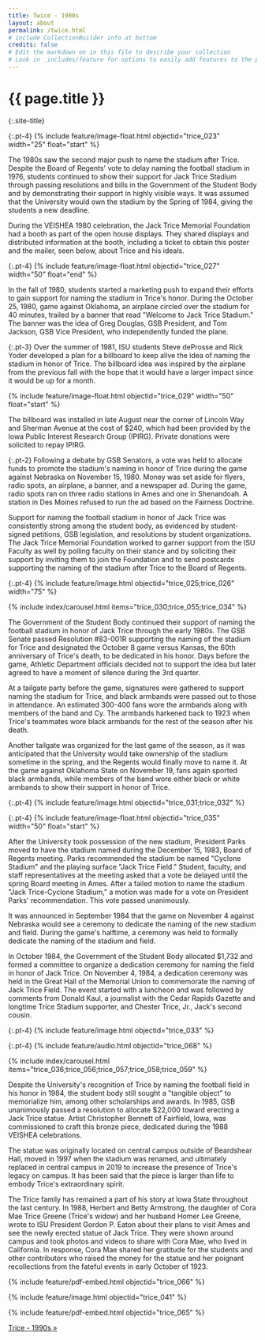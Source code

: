 ```yaml
---
title: Twice - 1980s
layout: about
permalink: /twice.html
# include CollectionBuilder info at bottom
credits: false
# Edit the markdown on in this file to describe your collection
# Look in _includes/feature for options to easily add features to the page
---
```


# {{ page.title }}
{:.site-title}

{:.pt-4}
{% include feature/image-float.html objectid="trice_023" width="25" float="start" %}

The 1980s saw the second major push to name the stadium after Trice. Despite the Board of Regents' vote to delay naming the football stadium in 1976, students continued to show their support for Jack Trice Stadium through passing resolutions and bills in the Government of the Student Body and by demonstrating their support in highly visible ways. It was assumed that the University would own the stadium by the Spring of 1984, giving the students a new deadline.

During the VEISHEA 1980 celebration, the Jack Trice Memorial Foundation had a booth as part of the open house displays. They shared displays and distributed information at the booth, including a ticket to obtain this poster and the mailer, seen below, about Trice and his ideals. 

<div class="clearfix"></div>

{:.pt-4}
{% include feature/image-float.html objectid="trice_027" width="50" float="end" %}

In the fall of 1980, students started a marketing push to expand their efforts to gain support for naming the stadium in Trice's honor. During the October 25, 1980, game against Oklahoma, an airplane circled over the stadium for 40 minutes, trailed by a banner that read "Welcome to Jack Trice Stadium." The banner was the idea of Greg Douglas, GSB President, and Tom Jackson, GSB Vice President, who independently funded the plane.  

<div class="clearfix"></div>

{:.pt-3}
Over the summer of 1981, ISU students Steve deProsse and Rick Yoder developed a plan for a billboard to keep alive the idea of naming the stadium in honor of Trice. The billboard idea was inspired by the airplane from the previous fall with the hope that it would have a larger impact since it would be up for a month. 

{% include feature/image-float.html objectid="trice_029" width="50" float="start" %}

The billboard was installed in late August near the corner of Lincoln Way and Sherman Avenue at the cost of $240, which had been provided by the Iowa Public Interest Research Group (IPIRG). Private donations were solicited to repay IPIRG. 

<div class="clearfix"></div>

{:.pt-2}
Following a debate by GSB Senators, a vote was held to allocate funds to promote the stadium's naming in honor of Trice during the game against Nebraska on November 15, 1980. Money was set aside for flyers, radio spots, an airplane, a banner, and a newspaper ad. During the game, radio spots ran on three radio stations in Ames and one in Shenandoah. A station in Des Moines refused to run the ad based on the Fairness Doctrine.  

Support for naming the football stadium in honor of Jack Trice was consistently strong among the student body, as evidenced by student-signed petitions, GSB legislation, and resolutions by student organizations. The Jack Trice Memorial Foundation worked to garner support from the ISU Faculty as well by polling faculty on their stance and by soliciting their support by inviting them to join the Foundation and to send postcards supporting the naming of the stadium after Trice to the Board of Regents.  

{:.pt-4}
{% include feature/image.html objectid="trice_025;trice_026" width="75" %}

<div class="row pt-5">
<div class="col-md-7" markdown="1">

{% include index/carousel.html items="trice_030;trice_055;trice_034" %}

</div>
<div class="col-md-5" markdown="1">

The Government of the Student Body continued their support of naming the football stadium in honor of Jack Trice through the early 1980s. The GSB Senate passed Resolution #83-001R supporting the naming of the stadium for Trice and designated the October 8 game versus Kansas, the 60th anniversary of Trice's death, to be dedicated in his honor. Days before the game, Athletic Department officials decided not to support the idea but later agreed to have a moment of silence during the 3rd quarter.

</div>
</div>

At a tailgate party before the game, signatures were gathered to support naming the stadium for Trice, and black armbands were passed out to those in attendance. An estimated 300-400 fans wore the armbands along with members of the band and Cy. The armbands harkened back to 1923 when Trice's teammates wore black armbands for the rest of the season after his death. 

Another tailgate was organized for the last game of the season, as it was anticipated that the University would take ownership of the stadium sometime in the spring, and the Regents would finally move to name it. At the game against Oklahoma State on November 19, fans again sported black armbands, while members of the band wore either black or white armbands to show their support in honor of Trice.  

{:.pt-4}
{% include feature/image.html objectid="trice_031;trice_032" %}

{:.pt-4}
{% include feature/image-float.html objectid="trice_035" width="50" float="start" %}

After the University took possession of the new stadium, President Parks moved to have the stadium named during the December 15, 1983, Board of Regents meeting. Parks recommended the stadium be named "Cyclone Stadium" and the playing surface "Jack Trice Field." Student, faculty, and staff representatives at the meeting asked that a vote be delayed until the spring Board meeting in Ames. After a failed motion to name the stadium "Jack Trice-Cyclone Stadium," a motion was made for a vote on President Parks' recommendation. This vote passed unanimously.  

<div class="clearfix"></div>

It was announced in September 1984 that the game on November 4 against Nebraska would see a ceremony to dedicate the naming of the new stadium and field. During the game's halftime, a ceremony was held to formally dedicate the naming of the stadium and field.    

<div class="clearfix"></div>

In October 1984, the Government of the Student Body allocated $1,732 and formed a committee to organize a dedication ceremony for naming the field in honor of Jack Trice. On November 4, 1984, a dedication ceremony was held in the Great Hall of the Memorial Union to commemorate the naming of Jack Trice Field. The event started with a luncheon and was followed by comments from Donald Kaul, a journalist with the Cedar Rapids Gazette and longtime Trice Stadium supporter, and Chester Trice, Jr., Jack's second cousin.  

{:.pt-4}
{% include feature/image.html objectid="trice_033" %}

{:.pt-4}
{% include feature/audio.html objectid="trice_068" %}

<div class="row pt-5">
<div class="col-md-7" markdown="1">

{% include index/carousel.html items="trice_036;trice_056;trice_057;trice_058;trice_059" %}

</div>
<div class="col-md-5" markdown="1">

Despite the University's recognition of Trice by naming the football field in his honor in 1984, the student body still sought a "tangible object" to memorialize him, among other scholarships and awards. In 1985, GSB unanimously passed a resolution to allocate $22,000 toward erecting a Jack Trice statue. Artist Christopher Bennett of Fairfield, Iowa, was commissioned to craft this bronze piece, dedicated during the 1988 VEISHEA celebrations.  

</div>
</div>

The statue was originally located on central campus outside of Beardshear Hall, moved in 1997 when the stadium was renamed, and ultimately replaced in central campus in 2019 to increase the presence of Trice's legacy on campus. It has been said that the piece is larger than life to embody Trice's extraordinary spirit. 

The Trice family has remained a part of his story at Iowa State throughout the last century. In 1988, Herbert and Betty Armstrong, the daughter of Cora Mae Trice Greene (Trice's widow) and her husband Homer Lee Greene, wrote to ISU President Gordon P. Eaton about their plans to visit Ames and see the newly erected statue of Jack Trice. They were shown around campus and took photos and videos to share with Cora Mae, who lived in California. In response, Cora Mae shared her gratitude for the students and other contributors who raised the money for the statue and her poignant recollections from the fateful events in early October of 1923.

<div class="wide-content">
<div class="row pt-4">
<div class="col-12 col-lg-4" markdown="1">

{% include feature/pdf-embed.html objectid="trice_066" %}

</div>
<div class="col-12 col-lg-4" markdown="1">

{% include feature/image.html objectid="trice_041" %}

</div>
<div class="col-12 col-lg-4" markdown="1">

{% include feature/pdf-embed.html objectid="trice_065" %}

</div>
</div>
</div>

<div class="text-center next-buttons site-title">
    <a class="display-6 text-dark" href="{{ 'trice.html' | relative_url }}"><span class="essay-title">Trice - 1990s</span> &raquo;</a>
</div>

